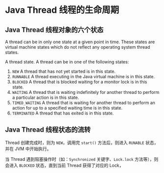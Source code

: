# Java Thread 线程的生命周期


## Java Thread 线程对象的六个状态

A thread can be in only one state at a given point in time. These states are virtual machine states which do not reflect any operating system thread states.

A thread state. A thread can be in one of the following states:
1. `NEW` A thread that has not yet started is in this state.
2. `RUNNABLE` A thread executing in the Java virtual machine is in this state.
3. `BLOCKED` A thread that is blocked waiting for a monitor lock is in this state.
4. `WAITING` A thread that is waiting indefinitely for another thread to perform a particular action is in this state.
5. `TIMED_WAITING` A thread that is waiting for another thread to perform an action for up to a specified waiting time is in this state.
6. `TERMINATED` A thread that has exited is in this state.


## Java Thread 线程状态的流转


Thread 创建完成时，则为 `NEW`，调用完 `start()` 方法后，则进入 `RUNABLE` 状态，并在 JVM 中开始执行。

当 Thread 遇到阻塞操作时（如：`Synchronized` 关键字、`Lock.lock` 方法等），则会进入 `BLOCKED` 状态，直到当前 Thread 获得了对应的 Lock，